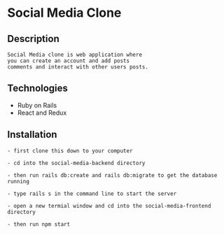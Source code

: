 # Social Media Clone

## Description 
    Social Media clone is web application where 
    you can create an account and add posts 
    comments and interact with other users posts.

## Technologies 
 - Ruby on Rails
 - React and Redux


## Installation

    - first clone this down to your computer

    - cd into the social-media-backend directory

    - then run rails db:create and rails db:migrate to get the database running 

    - type rails s in the command line to start the server

    - open a new termial window and cd into the social-media-frontend directory

    - then run npm start
      



